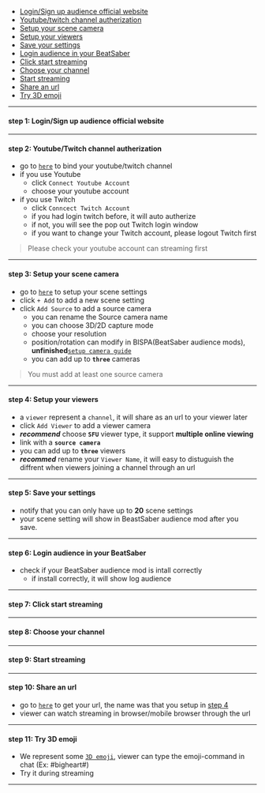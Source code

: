 
- [Login/Sign up audience official website](#step1)
- [Youtube/twitch channel autherization](#step2)
- [Setup your scene camera](#step3)
- [Setup your viewers](#step4)
- [Save your settings](#step5)
- [Login audience in your BeatSaber](#step6)
- [Click start streaming](#step7)
- [Choose your channel](#step8)
- [Start streaming](#step9)
- [Share an url](#step10)
- [Try 3D emoji](#step11)
****
#### <a name="step1"> step 1:  Login/Sign up audience official website
****

#### <a name="step2"> step 2: Youtube/Twitch channel autherization
- go to [`here`](https://staging-web.meta-audience.com/en-us/accounts/chatSetting/) to bind your youtube/twitch channel
- if you use Youtube
    - click `Connect Youtube Account`
    - choose your youtube account
- if you use Twitch
    - click `Conncect Twitch Account`
    - if you had login twitch before, it will auto autherize
    - if not, you will see the pop out Twitch login window
    - if you want to change your Twitch account, please logout Twitch first
> Please check your youtube account can streaming first

****
#### <a name="step3"> step 3: Setup your scene camera
- go to [`here`](https://staging-web.meta-audience.com/en-us/accounts/scenes/) to setup your scene settings
- click `+ Add` to add a new scene setting
- click `Add Source` to add a source camera
    - you can rename the Source camera name
    - you can choose 3D/2D capture mode
    - choose your resolution
    - position/rotation can modify in BISPA(BeatSaber audience mods), **unfinished**[`setup camera guide`]()
    - you can add up to **`three`** cameras
> You must add at least one source camera
****
#### <a name="step4"> step 4: Setup your viewers
- a `viewer` represent a `channel`, it will share as an url to your viewer later
- click `Add Viewer` to add a viewer camera
- ***recommend*** choose **`SFU`** viewer type, it support **multiple online viewing**
- link with a **`source camera`**
- you can add up to **`three`** viewers
- ***recommed*** rename your `Viewer Name`, it will easy to distuguish the diffrent when viewers joining a channel through an url
****
#### <a name="step5"> step 5: Save your settings
- notify that you can only have up to **20** scene settings
- your scene setting will show in BeastSaber audience mod after you save. 
****
#### <a name="step6"> step 6: Login audience in your BeatSaber
- check if your BeatSaber audience mod is intall correctly
    - if install correctly, it will show log audience  
****
#### <a name="step7"> step 7: Click start streaming
****
#### <a name="step8"> step 8: Choose your channel
****
#### <a name="step9"> step 9: Start streaming 
****
#### <a name="step10"> step 10: Share an url
- go to [`here`](https://staging-web.meta-audience.com/en-us/accounts/userChannels/) to get your url, the name was that you setup in [step 4](#step-4)
- viewer can watch streaming in browser/mobile browser through the url
****
#### <a name="step11"> step 11: Try 3D emoji
- We represent some [`3D emoji`](https://staging-web.meta-audience.com/en-us/download/), viewer can type the emoji-command in chat (Ex: #bigheart#)
- Try it during streaming
****

